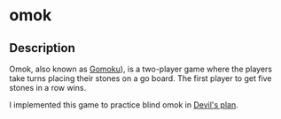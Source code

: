 # omok

## Description

Omok, also known as [Gomoku](https://en.wikipedia.org/wiki/Gomoku)), is a two-player game where the players take turns placing their stones on a go board. The first player to get five stones in a row wins.

I implemented this game to practice blind omok in [Devil's plan](https://en.wikipedia.org/wiki/The_Devil%27s_Plan).
